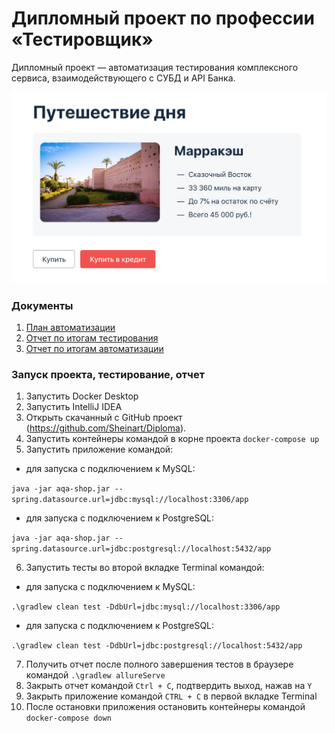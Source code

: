 # Дипломный проект по профессии «Тестировщик»

Дипломный проект — автоматизация тестирования комплексного сервиса, взаимодействующего с СУБД и API Банка.


![](pic/service.png)

### Документы ###

1. [План автоматизации](https://github.com/Sheinart/Diploma/blob/main/docs/Plan.md)
2. [Отчет по итогам тестирования](https://github.com/Sheinart/Diploma/blob/main/docs/Report.md)
3. [Отчет по итогам автоматизации](https://github.com/Sheinart/Diploma/blob/main/docs/Summary.md)

### Запуск проекта, тестирование, отчет ###

1. Запустить Docker Desktop
2. Запустить IntelliJ IDEA
3. Открыть скачанный с GitHub проект (https://github.com/Sheinart/Diploma).
4. Запустить контейнеры командой в корне проекта `docker-compose up`
5. Запустить приложение командой:
- для запуска с подключением к MySQL:

`java -jar aqa-shop.jar --spring.datasource.url=jdbc:mysql://localhost:3306/app`
- для запуска с подключением к PostgreSQL:

`java -jar aqa-shop.jar --spring.datasource.url=jdbc:postgresql://localhost:5432/app`

6. Запустить тесты во второй вкладке Terminal командой:
- для запуска с подключением к MySQL:

`.\gradlew clean test -DdbUrl=jdbc:mysql://localhost:3306/app`
- для запуска с подключением к PostgreSQL:

`.\gradlew clean test -DdbUrl=jdbc:postgresql://localhost:5432/app`

7. Получить отчет после полного завершения тестов в браузере командой `.\gradlew allureServe`
8. Закрыть отчет командой `Ctrl + C`, подтвердить выход, нажав на `Y`
9. Закрыть приложение командой `CTRL + C` в первой вкладке Terminal
10. После остановки приложения остановить контейнеры командой `docker-compose down`
